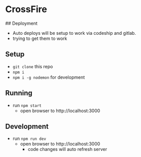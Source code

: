 # CrossFire

## Deployment

* Auto deploys will be setup to work via codeship and gitlab.
* trying to get them to work

## Setup

* `git clone` this repo
* `npm i`
* `npm i -g nodemon` for development

## Running

* run `npm start`
  * open browser to http://localhost:3000

## Development

* run `npm run dev`
  * open browser to http://localhost:3000
    * code changes will auto refresh server


